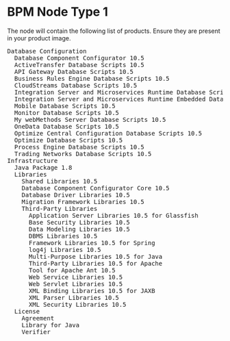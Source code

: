 # BPM Node Type 1

The node will contain the following list of products. Ensure they are present in your product image.

<pre>
Database Configuration
  Database Component Configurator 10.5
  ActiveTransfer Database Scripts 10.5
  API Gateway Database Scripts 10.5
  Business Rules Engine Database Scripts 10.5
  CloudStreams Database Scripts 10.5
  Integration Server and Microservices Runtime Database Scripts 10.5
  Integration Server and Microservices Runtime Embedded Database Scripts 10.5
  Mobile Database Scripts 10.5
  Monitor Database Scripts 10.5
  My webMethods Server Database Scripts 10.5
  OneData Database Scripts 10.5
  Optimize Central Configuration Database Scripts 10.5
  Optimize Database Scripts 10.5
  Process Engine Database Scripts 10.5
  Trading Networks Database Scripts 10.5
Infrastructure
  Java Package 1.8
  Libraries
    Shared Libraries 10.5
    Database Component Configurator Core 10.5
    Database Driver Libraries 10.5
    Migration Framework Libraries 10.5
    Third-Party Libraries
      Application Server Libraries 10.5 for Glassfish
      Base Security Libraries 10.5
      Data Modeling Libraries 10.5
      DBMS Libraries 10.5
      Framework Libraries 10.5 for Spring
      log4j Libraries 10.5
      Multi-Purpose Libraries 10.5 for Java
      Third-Party Libraries 10.5 for Apache
      Tool for Apache Ant 10.5
      Web Service Libraries 10.5
      Web Servlet Libraries 10.5
      XML Binding Libraries 10.5 for JAXB
      XML Parser Libraries 10.5
      XML Security Libraries 10.5
  License
    Agreement
    Library for Java
    Verifier
</pre>
